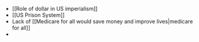  - [[Role of dollar in US imperialism]]
 - [[US Prison System]]
 - Lack of [[Medicare for all would save money and improve lives|medicare for all]]
 - 